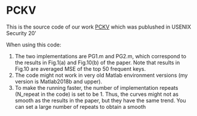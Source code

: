 # PCKV

This is the source code of our work [PCKV](https://www.usenix.org/system/files/sec20-gu.pdf) which was publushed in USENIX Security 20'


When using this code:
1. The two implementations are PG1.m and PG2.m, which correspond to the results in Fig.1(a) and Fig.10(b) of the paper. Note that results in Fig.10 are averaged MSE of the top 50 frequent keys.
2. The code might not work in very old Matlab environment versions (my version is Matlab2018b and upper).
3. To make the running faster, the number of implementation repeats (N_repeat in the code) is set to be 1. Thus, the curves might not as smooth as the results in the paper, but they have the same trend. You can set a large number of repeats to obtain a smooth 
